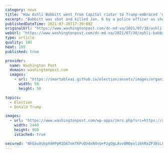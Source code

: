 ```yaml
---
category: news
title: "How Ashli Babbitt went from Capitol rioter to Trump-embraced ‘martyr’"
excerpt: "Babbitt was shot and killed Jan. 6 by a police officer as she and hundreds of others stormed the Capitol in an effort to overturn to the 2020 presidential election. In the months since, Trump and his allies have waged a fevered campaign to rewrite the narrative of one of the darkest days in the nation's history."
publishedDateTime: 2021-07-30T17:39:00Z
originalUrl: "https://www.washingtonpost.com/dc-md-va/2021/07/30/ashli-babbitt-trump-capitol-martyr/"
webUrl: "https://www.washingtonpost.com/dc-md-va/2021/07/30/ashli-babbitt-trump-capitol-martyr/"
type: article
quality: 105
heat: 105
published: true

provider:
  name: Washington Post
  domain: washingtonpost.com
  images:
    - url: "https://smartableai.github.io/election/assets/images/organizations/washingtonpost.com-50x50.jpg"
      width: 50
      height: 50

topics:
  - Election
  - Donald Trump

images:
  - url: "https://www.washingtonpost.com/wp-apps/imrs.php?src=https://arc-anglerfish-washpost-prod-washpost.s3.amazonaws.com/public/TEWBEAHOEQI6XANSTNYGDJMC3A.jpg&w=1440"
    width: 1440
    height: 960
    isCached: true

secured: "NhGau8sbpX4HPpM1DATomT6PuQVdxN4nU+PzgOgLAvv0M0pxlibhMaZP38sLLh6KucIh3z6hvLwPrcMfvLD0tcJW5cWCnrvmdw7uCa7geAbFuHxgjCcGjN8vSt3yyw19zt8SwylKP2glpbnPfwcKnXSbjJcj0WLV7dN3qcWdGjzLQOto+flR4sCB1R5ls14KqmeNRVxaUXbgUqJ4EsD73pw5hkTmf9n7g/xUZjCqF1TS6oMNLoB0tGaAjdsDqS+s0QLYDq5CInUBfJTLWQ9JJFdu+pWKQKAnrhImj9mMl0Y660QJvGhzoxYctmz7xxL5kx8B8wtSb7mfyfF5+vWuNOYBcH6Tg7QXuvG4p9VxtMM=;gfO6nGpcQaMGBauwjrGuwQ=="
---
```


